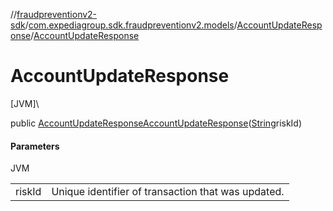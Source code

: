 //[fraudpreventionv2-sdk](../../../index.md)/[com.expediagroup.sdk.fraudpreventionv2.models](../index.md)/[AccountUpdateResponse](index.md)/[AccountUpdateResponse](-account-update-response.md)

# AccountUpdateResponse

[JVM]\

public [AccountUpdateResponse](index.md)[AccountUpdateResponse](-account-update-response.md)([String](https://docs.oracle.com/javase/8/docs/api/java/lang/String.html)riskId)

#### Parameters

JVM

| | |
|---|---|
| riskId | Unique identifier of transaction that was updated. |
